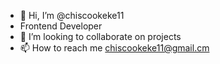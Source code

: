 - 👋 Hi, I’m @chiscookeke11
- Frontend Developer
- 💞️ I’m looking to collaborate on projects
- 📫 How to reach me chiscookeke11@gmail.cm

<!---
chiscookeke11/chiscookeke11 is a ✨ special ✨ repository because its `README.md` (this file) appears on your GitHub profile.
You can click the Preview link to take a look at your changes.
--->
